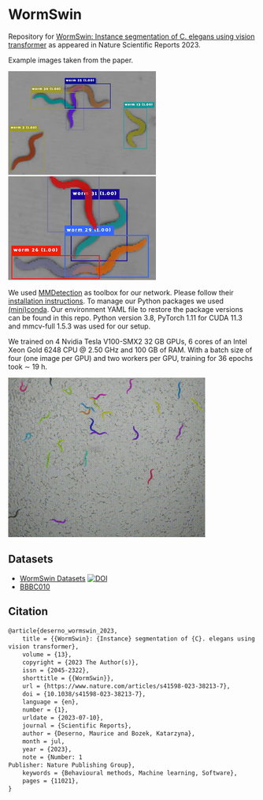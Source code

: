 # WormSwin
Repository for [WormSwin: Instance segmentation of C. elegans using vision transformer](doi.org/10.1038/s41598-023-38213-7) as appeared in Nature Scientific Reports 2023.

Example images taken from the paper.

![instance segmented c. elegans](readme_examples/seg_1.png)
![instance segmented c. elegans](readme_examples/seg_2.png)

We used [MMDetection](https://github.com/open-mmlab/mmdetection) as toolbox for our network.
Please follow their [installation instructions](https://mmdetection.readthedocs.io/en/latest/get_started.html).
To manage our Python packages we used [(mini)conda](https://docs.conda.io/en/latest/miniconda.html).
Our environment YAML file to restore the package versions can be found in this repo.
Python version 3.8, PyTorch 1.11 for CUDA 11.3 and mmcv-full 1.5.3 was used for our setup.

We trained on 4 Nvidia Tesla V100-SMX2 32 GB GPUs, 6 cores of an Intel Xeon Gold 6248 CPU @ 2.50 GHz and 100 GB of RAM. With a batch size of four (one image per GPU) and two workers per GPU, training for 36 epochs took ∼ 19 h.

![tracked c. elegans](readme_examples/tracking.gif)

## Datasets
* [WormSwin Datasets](https://doi.org/10.5281/zenodo.7456803) [![DOI](https://zenodo.org/badge/DOI/10.5281/zenodo.7456803.svg)](https://doi.org/10.5281/zenodo.7456803)
* [BBBC010](https://bbbc.broadinstitute.org/BBBC010)


## Citation
```
@article{deserno_wormswin_2023,
	title = {{WormSwin}: {Instance} segmentation of {C}. elegans using vision transformer},
	volume = {13},
	copyright = {2023 The Author(s)},
	issn = {2045-2322},
	shorttitle = {{WormSwin}},
	url = {https://www.nature.com/articles/s41598-023-38213-7},
	doi = {10.1038/s41598-023-38213-7},
	language = {en},
	number = {1},
	urldate = {2023-07-10},
	journal = {Scientific Reports},
	author = {Deserno, Maurice and Bozek, Katarzyna},
	month = jul,
	year = {2023},
	note = {Number: 1
Publisher: Nature Publishing Group},
	keywords = {Behavioural methods, Machine learning, Software},
	pages = {11021},
}
```
